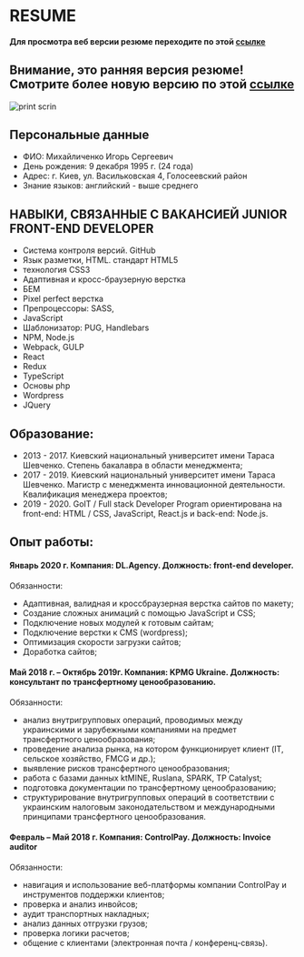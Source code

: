 # RESUME

#### Для просмотра веб версии резюме переходите по этой [ссылке](https://imykhailychenko.github.io/resume-v2/dist/)

## Внимание, это ранняя версия резюме! Смотрите более новую версию по этой [ссылке](https://ihor-mykhailychenko.netlify.app/)

![print scrin](https://avatars0.githubusercontent.com/u/50461642?s=460&v=4)

## Персональные данные

- ФИО: Михайличенко Игорь Сергеевич
- День рождения: 9 декабря 1995 г. (24 года)
- Адрес: г. Киев, ул. Васильковская 4, Голосеевский район
- Знание языков: английский - выше среднего

## НАВЫКИ, СВЯЗАННЫЕ С ВАКАНСИЕЙ JUNIOR FRONT-END DEVELOPER

- Система контроля версий. GitHub
- Язык разметки, HTML. стандарт HTML5
- технология CSS3
- Адаптивная и кросс-браузерную верстка
- БЕM
- Pixel perfect верстка
- Препроцессоры: SASS,
- JavaScript
- Шаблонизатор: PUG, Handlebars
- NPM, Node.js
- Webpack, GULP
- React
- Redux
- TypeScript
- Основы php
- Wordpress
- JQuery

## Образование:

- 2013 - 2017. Киевский национальный университет имени Тараса Шевченко. Степень бакалавра в области менеджмента;
- 2017 - 2019. Киевский национальный университет имени Тараса Шевченко. Магистр с менеджмента инновационной деятельности. Квалификация менеджера проектов;
- 2019 - 2020. GoIT / Full stack Developer Program ориентирована на front-end: HTML / CSS, JavaScript, React.js и back-end: Node.js.

## Опыт работы:

#### Январь 2020 г. Компания: DL.Agency. Должность: front-end developer.

Обязанности:
- Адаптивная, валидная и кроссбраузерная верстка сайтов по макету;
- Создание сложных анимаций с помощью JavaScript и CSS;
- Подключение новых модулей к готовым сайтам;
- Подключение верстки к CMS (wordpress);
- Оптимизация скорости загрузки сайтов;
- Доработка сайтов;

#### Май 2018 г. – Октябрь 2019г. Компания: KPMG Ukraine. Должность: консультант по трансфертному ценообразованию.

Обязанности:
- анализ внутригрупповых операций, проводимых между украинскими и зарубежными компаниями на предмет трансфертного ценообразования;
- проведение анализа рынка, на котором функционирует клиент (IT, сельское хозяйство, FMCG и др.);
- выявление рисков трансфертного ценообразования;
- работа с базами данных ktMINE, Ruslana, SPARK, TP Catalyst;
- подготовка документации по трансфертному ценообразованию;
- структурирование внутригрупповых операций в соответствии с украинским налоговым законодательством и международными принципами трансфертного ценообразования.

#### Февраль – Май 2018 г. Компания: ControlPay. Должность: Invoice auditor

Обязанности:
- навигация и использование веб-платформы компании ControlPay и инструментов поддержки клиентов;
- проверка и анализ инвойсов;
- аудит транспортных накладных;
- анализ данных отгрузки грузов;
- проверка логики расчетов;
- общение с клиентами (электронная почта / конференц-связь).

